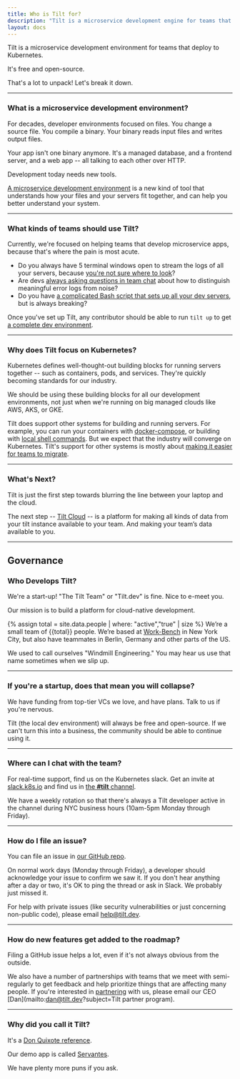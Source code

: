 ```yaml
---
title: Who is Tilt for?
description: "Tilt is a microservice development engine for teams that deploy to Kubernetes. But why did we build it?"
layout: docs
---
```


Tilt is a microservice development environment for teams that deploy to Kubernetes.

It's free and open-source.

That's a lot to unpack! Let's break it down.

---

### What is a microservice development environment?

For decades, developer environments focused on files. You change a source
file. You compile a binary. Your binary reads input files and writes output files.

Your app isn't one binary anymore. It's a managed database, and a frontend server,
and a web app -- all talking to each other over HTTP.

Development today needs new tools.

[A microservice development environment](https://blog.tilt.dev/2019/09/05/put-down-particle-accelerator.html)
is a new kind of tool that understands how your files and your servers fit
together, and can help you better understand your system.

---

### What kinds of teams should use Tilt?

Currently, we're focused on helping teams that develop microservice apps, because that's where
the pain is most acute.

- Do you always have 5 terminal windows open to stream the logs of all your
  servers, because
  [you're not sure where to look](https://blog.tilt.dev/2019/04/09/designing-a-better-interface-for-microservices-development.html)?
- Are devs [always asking questions in team chat](https://blog.tilt.dev/2019/10/01/solving-the-laggy-human-shell-problem.html) about how to distinguish meaningful error logs from noise?
- Do you have [a complicated Bash script that sets up all your dev servers](https://blog.tilt.dev/2018/12/05/tilt-is-the-start-sh-script-of-my-dreams.html), but is always breaking?

Once you've set up Tilt, any contributor should be able to run `tilt up` to get
[a complete dev environment](https://docs.tilt.dev/welcome_to_tilt.html).

---

### Why does Tilt focus on Kubernetes?

Kubernetes defines well-thought-out building blocks for running servers together --
such as containers, pods, and services. They're quickly becoming
standards for our industry.

We should be using these building blocks for all our development environments,
not just when we're running on big managed clouds like AWS, AKS, or GKE.

Tilt does support other systems for building and running servers. For example,
you can run your containers with [docker-compose](docker_compose.html), or
building with [local shell commands](api.html#api.local_resource).  But we
expect that the industry will converge on Kubernetes. Tilt's support for other
systems is mostly about
[making it easier for teams to migrate](https://blog.tilt.dev/2019/09/16/tips-on-moving-your-dev-env-from-docker-compose-to-kubernetes.html).

---

### What's Next?

Tilt is just the first step towards blurring the line between your laptop and the cloud.

The next step -- [Tilt Cloud](snapshots.html) -- is a platform for
making all kinds of data from your tilt instance available to your team. And
making your team’s data available to you.

---

## Governance

### Who Develops Tilt?

We're a start-up! "The Tilt Team" or "Tilt.dev" is fine. Nice to e-meet you.

Our mission is to build a platform for cloud-native development.

{% assign total = site.data.people | where: "active","true" | size %}
We’re a small team of {{total}} people. We’re based at
[Work-Bench](https://www.work-bench.com/) in New York City, 
but also have teammates in Berlin, Germany and other parts of the US.

We used to call ourselves "Windmill Engineering." 
You may hear us use that name sometimes when we slip up.

---

### If you're a startup, does that mean you will collapse?

We have funding from top-tier VCs we love, and have plans. Talk to us if you're nervous.

Tilt (the local dev environment) will always be free and open-source. If we
can't turn this into a business, the community should be able to continue using
it.

---

### Where can I chat with the team?

For real-time support, find us on the Kubernetes slack. Get an invite at
[slack.k8s.io](http://slack.k8s.io) and find us in
[the **#tilt** channel](https://kubernetes.slack.com/messages/CESBL84MV/).

We have a weekly rotation so that there's always a Tilt developer active in the
channel during NYC business hours (10am-5pm Monday through Friday).

---

### How do I file an issue?

You can file an issue in [our GitHub repo](https://github.com/tilt-dev/tilt/issues/new).

On normal work days (Monday through Friday), a developer should acknowledge your
issue to confirm we saw it. If you don't hear anything after a day or two, it's
OK to ping the thread or ask in Slack. We probably just missed it.

For help with private issues (like security vulnerabilities or just concerning non-public code),
please email [help@tilt.dev](mailto:help@tilt.dev).

---

### How do new features get added to the roadmap?

Filing a GitHub issue helps a lot, even if it's not always obvious from the outside.

We also have a number of partnerships with teams that we meet with
semi-regularly to get feedback and help prioritize things that are affecting
many people. If you're interested in [partnering](partner_program.html) with us,
please email our CEO [Dan](mailto:dan@tilt.dev?subject=Tilt partner program).

---

### Why did you call it Tilt?

It's a [Don Quixote reference](https://en.wikipedia.org/wiki/Don_Quixote#Tilting_at_windmills).

Our demo app is called [Servantes](https://en.wikipedia.org/wiki/Miguel_de_Cervantes).

We have plenty more puns if you ask.

